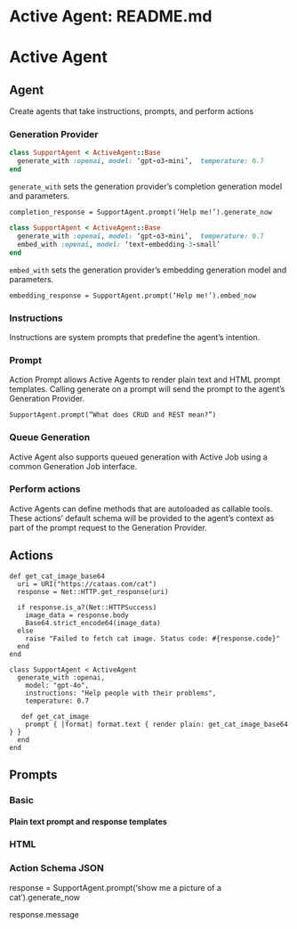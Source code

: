 # Active Agent: README.md

# Active Agent

## Agent

Create agents that take instructions, prompts, and perform actions

### Generation Provider

```ruby  
class SupportAgent < ActiveAgent::Base  
  generate_with :openai, model: ‘gpt-o3-mini’,  temperature: 0.7  
end  
```

`generate_with` sets the generation provider’s completion generation model and parameters.

`completion_response = SupportAgent.prompt(‘Help me!’).generate_now`

```ruby  
class SupportAgent < ActiveAgent::Base  
  generate_with :openai, model: ‘gpt-o3-mini’,  temperature: 0.7  
  embed_with :openai, model: ‘text-embedding-3-small’  
end  
```

`embed_with` sets the generation provider’s embedding generation model and parameters.

`embedding_response = SupportAgent.prompt(‘Help me!’).embed_now`

### Instructions

Instructions are system prompts that predefine the agent’s intention.

### Prompt

Action Prompt allows Active Agents to render plain text and HTML prompt templates. Calling generate on a prompt will send the prompt to the agent’s Generation Provider.

`SupportAgent.prompt(“What does CRUD and REST mean?”)`

### Queue Generation

Active Agent also supports queued generation with Active Job using a common Generation Job interface.

### Perform actions

Active Agents can define methods that are autoloaded as callable tools. These actions’ default schema will be provided to the agent’s context as part of the prompt request to the Generation Provider.

## Actions

```  
def get_cat_image_base64  
  uri = URI("https://cataas.com/cat")  
  response = Net::HTTP.get_response(uri)

  if response.is_a?(Net::HTTPSuccess)  
    image_data = response.body  
    Base64.strict_encode64(image_data)  
  else  
    raise "Failed to fetch cat image. Status code: #{response.code}"  
  end  
end

class SupportAgent < ActiveAgent  
  generate_with :openai,  
    model: "gpt-4o",  
    instructions: "Help people with their problems",  
    temperature: 0.7

   def get_cat_image  
    prompt { |format| format.text { render plain: get_cat_image_base64 } }  
  end  
end  
```

## Prompts

### Basic 

#### Plain text prompt and response templates

### HTML

### Action Schema JSON

response = SupportAgent.prompt(‘show me a picture of a cat’).generate_now

response.message